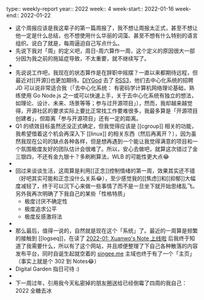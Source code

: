 type:: weekly-report
year:: 2022
week:: 4
week-start:: 2022-01-16
week-end:: 2022-01-22

- 这个周报应该是我这辈子的第一篇周报了，我不想让周报太正式，甚至不想让他一定是什么总结，也不想使用什么华丽的词藻、甚至不想有什么特别的语言组织。说白了就是，每周逼迫自己写点什么。
- 先说下我对「周」的定义吧，周日-周六算作一周，这个定义的原因很大一部分因为我之前的拖延症导致，不太重要，就不继续写了。
-
- 先说说工作吧，我现在的状态算作是在辞职中摇摆？一直以来都期待远程，但最近对[[开源]]也更加期待。[DIYGod](https://diygod.me/job/) 去了 [RSS3](https://diygod.me/job/)，他们去中心化系统的招聘 JD 可以说非常适合我（「去中心化系统： 有密码学计算机网络理论基础，熟练使用 Go Node.js 之一或可以快速上手，关于去中心化系统有独立的想法，如理论、设计、未来、场景等等；参与过开源项目」），然而，我却越来越觉得，开源社区的要求实际上要比正常找工作要难很多，我最多算是「开源项目创建者」，但距离「参与开源项目」还有一定的距离。
- Q1 的绩效目标虽然还没正式确定，但我觉得应该是 [[cgroup]] 相关的功能，我希望借着这个机会再深入下 [[linux]] 的相关东西（然后再离开？），因为虽然我现在公司的缺点各种各样，但是想再遇到一个能让我觉得满意的项目和一个氛围极度友好的团队估计会很难了。所以，安心去做吧，就算这次错过了金三银四，不还有金九银十？多刷刷算法，WLB 的可能性更大点😂
-
- 回过来谈谈生活，这周算是利用[[正念]]控制情绪的第一周，效果其实还不错（好吧其实可能和正念没什么关系😂），至少感觉我的[[焦虑]]和[[抑郁]]大幅度减轻了，终于可以沉下心来做一些事情了而不是一旦坐下就开始思绪乱飞。另外我再次明确了下我自己的某些「性格特质」
	- 极度讨厌不确定性
	- 极度追求公平
	- 极度反感激将法
-
- 那么最后，值得一说的，自然就是现在这个「系统」了。最近的一周算是频繁的接触到 [[logseq]]，在读了 [2022-01: Xuanwo's Note 上线啦](https://xuanwo.io/reports/2022-01/) 后我终于知道了我需要什么，所以有了这个网站，并且顺便整理了下自己各种散落的内容发布平台，同时自诞生起就空着的 [singee.me](https://singee.me) 主域也终于有了一个「主页」（事实上就是个 302 到 Notes😂）
- Digital Garden 指日可待 :)
-
- 下一周过年，引用我今天私密掉的朋友圈送给已经倒霉了四周的我自己：2022 全糖去冰